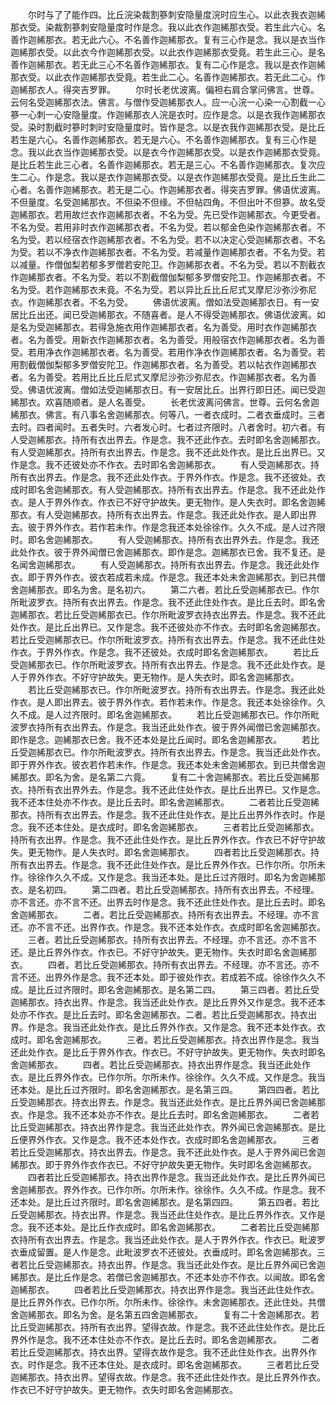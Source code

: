 <!-- { "loadSidebar": true } -->
　　尔时与了了能作四。比丘浣染裁割篸刺安隐量度浣时应生心。以此衣我衣迦絺那衣受。染裁割篸刺安隐量度时作是念。我以此衣作迦絺那衣受。若生此六心。名善作迦絺那衣。若无此六心。不名善作迦絺那衣。复有三心作是念。我以是衣当作迦絺那衣受。以此衣今作迦絺那衣受。以此衣作迦絺那衣受竟。若生此三心。是名善作迦絺那衣。若无此三心不名善作迦絺那衣。复有二心作是念。我以是衣作迦絺那衣受。以此衣作迦絺那衣受竟。若生此二心。名善作迦絺那衣。若无此二心。作迦絺那衣人。得突吉罗罪。
　　尔时长老优波离。偏袒右肩合掌问佛言。世尊。云何名受迦絺那衣法。佛言。与僧作受迦絺那衣人。应一心浣一心染一心割截一心篸一心刺一心安隐量度。作迦絺那衣人浣是衣时。应作是念。以是衣我作迦絺那衣受。染时割截时篸时刺时安隐量度时。皆作是念。以是衣我作迦絺那衣受。是比丘若生是六心。名善作迦絺那衣。若无是六心。不名善作迦絺那衣。复有三心作是念。我以此衣当作迦絺那衣受。以是衣今作迦絺那衣受。以是衣作迦絺那衣受竟。是比丘若生此三心者。名善作迦絺那衣。若无是三心。不名善作迦絺那衣。复次应生二心。作是念。我以是衣作迦絺那衣受。以是衣作迦絺那衣受竟。是比丘生此二心者。名善作迦絺那衣。若无是二心。作迦絺那衣者。得突吉罗罪。佛语优波离。不但量度。名受迦絺那衣。不但染不但缘。不但帖四角。不但出叶不但篸。故名受迦絺那衣。若用故烂衣作迦絺那衣者。不名为受。先已受作迦絺那衣。今更受者。不名为受。若用非时衣作迦絺那衣者。不名为受。若以郁金色染作迦絺那衣者。不名为受。若以经宿衣作迦絺那衣者。不名为受。若不以决定心受迦絺那衣者。不名为受。若以不净衣作迦絺那衣者。不名为受。若减量作迦絺那衣者。不名为受。若以减量。作僧伽梨若郁多罗僧若安陀卫。作迦絺那衣者。不名为受。若以不割截衣作迦絺那衣者。不名为受。若以不割截僧伽梨郁多罗僧安陀卫。作迦絺那衣者。不名为受。若作迦絺那衣未竟。不名为受。若以异比丘比丘尼式叉摩尼沙弥沙弥尼衣。作迦絺那衣者。不名为受。
　　佛语优波离。僧如法受迦絺那衣日。有一安居比丘出还。闻已受迦絺那衣。不随喜者。是人不得受迦絺那衣。佛语优波离。如是名为受迦絺那衣。若得急施衣用作迦絺那衣者。名为善受。用时衣作迦絺那衣者。名为善受。用新衣作迦絺那衣者。名为善受。用般宿衣作迦絺那衣者。名为善受。若用净衣作迦絺那衣者。名为善受。若用作净衣作迦絺那衣者。名为善受。若用割截僧伽梨郁多罗僧安陀卫。作迦絺那衣者。名为善受。若以帖衣作迦絺那衣者。名为善受。若用比丘比丘尼式叉摩尼沙弥沙弥尼衣。作迦絺那衣者。名为善受。佛语优波离。僧如法受迦絺那衣日。有一安居比丘。出界行即日还。闻已受迦絺那衣。欢喜随顺者。是人名善受。
　　长老优波离问佛言。世尊。云何名舍迦絺那衣。佛言。有八事名舍迦絺那衣。何等八。一者衣成时。二者衣垂成时。三者去时。四者闻时。五者失时。六者发心时。七者过齐限时。八者舍时。初六者。有人受迦絺那衣。持所有衣出界去。作是念。我不还此作衣。去时即名舍迦絺那衣。有人受迦絺那衣。持所有衣出界去。作是念。我不还此处作衣。是比丘出界已。又作是念。我不还彼处亦不作衣。去时即名舍迦絺那衣。
　　有人受迦絺那衣。持所有衣出界去。作是念。我不还此处作衣。于界外作衣。作是念。我不还彼处。衣成时即名舍迦絺那衣。有人受迦絺那衣。持所有衣出界去。作是念。我不还此处作衣。是人于界外作衣。作衣已不好守护故失。更无物作。是人失衣时。即名舍迦絺那衣。有人受迦絺那衣。持所有衣出界去。作是念。我还此处作衣。是人即出界去。彼于界外作衣。若作若未作。作是念我还本处徐徐作。久久不成。是人过齐限时。即名舍迦絺那衣。
　　有人受迦絺那衣。持所有衣出界外去。作是念。我还此处作衣。彼于界外闻僧已舍迦絺那衣。即作是念。迦絺那衣已舍。我不复还。是名闻舍迦絺那衣。
　　有人受迦絺那衣。持所有衣出界去。作是念。我还此处作衣。即于界外作衣。彼衣若成若未成。作是念。我还本处未舍迦絺那衣。到已共僧舍迦絺那衣。即名为舍。是名初六。
　　第二六者。若比丘受迦絺那衣已。作尔所毗波罗衣。持所有衣出界去。作是念。我不还此住处作衣。是比丘去时。即名舍迦絺那衣。若比丘受迦絺那衣已。作尔所毗波罗衣持衣出界去。作是念。我不还此处作衣。是比丘出界已。又作是念。我不还彼处亦不作衣。去时即名舍迦絺那衣。若比丘受迦絺那衣已。作尔所毗波罗衣。持所有衣出界去。作是念。我不还此住处作衣。于界外作衣。作是念。我不还彼处。衣成时即名舍迦絺那衣。
　　若比丘受迦絺那衣已。作尔所毗波罗衣。持所有衣出界去。作是念。我不还此处作衣。是人于界外作衣。不好守护故失。更无物作。是人失衣时。即名舍迦絺那衣。
　　若比丘受迦絺那衣已。作尔所毗波罗衣。持所有衣出界去。作是念。我还此处作衣。是人即出界去。彼于界外作衣。若作若未作。作是念。我还本处徐徐作。久久不成。是人过齐限时。即名舍迦絺那衣。
　　若比丘受迦絺那衣已。作尔所毗波罗衣持所有衣出界去。作是念。我当还此处作衣。彼于界外闻僧已舍迦絺那衣。即作是念。迦絺那衣已舍。我不还本处是比丘闻时。即名舍迦絺那衣。
　　若比丘受迦絺那衣已。作尔所毗波罗衣。持所有衣出界去。作是念。我当还此处作衣。即于界外作衣。彼衣若作若未作。作是念。我还本处未舍迦絺那衣。到已共僧舍迦絺那衣。即名为舍。是名第二六竟。
　　复有二十舍迦絺那衣。若比丘受迦絺那衣。持所有衣出界外去。作是念。我不还此住处作衣。是比丘出界已。又作是念。我不还本住处亦不作衣。是比丘去时。即名舍迦絺那衣。
　　二者若比丘受迦絺那衣。持所有衣出界去。作是念。我不还此住处作衣。是比丘出界外作衣时。作是念。我不还本住处。是衣成时。即名舍迦絺那衣。
　　三者若比丘受迦絺那衣。持所有衣出界。作是念。我不还此住处作衣。是比丘界外作衣。作衣已不好守护故失。更无物作。是人失衣时。即名舍迦絺那衣。
　　四者若比丘受迦絺那衣。持所有衣出界去。作是念。我不还此住处作衣。是比丘界外作衣。已作尔所。尔所未作。徐徐作久久不成。又作是念。我当还本处。是比丘过齐限时。即名为舍迦絺那衣。是名初四。
　　第二四者。若比丘受迦絺那衣。持所有衣出界去。不经理。亦不言还。亦不言不还。出界去时作是念。我不还此住处作衣。是比丘去时。即名舍迦絺那衣。
　　二者。若比丘受迦絺那衣。持所有衣出界去。不经理。亦不言还。亦不言不还。出界作衣。作是念。我不还本处作衣。衣成时即名舍迦絺那衣。
　　三者。若比丘受迦絺那衣。持所有衣出界去。不经理。亦不言还。亦不言不还。是比丘界外作衣。作衣已。不好守护故失。更无物作。失衣时即名舍迦絺那衣。
　　四者。若比丘受迦絺那衣。持所有衣出界去。不经理。亦不言还。亦不言不还。出界外作是念。我不还本处。即于彼处作衣。若成若不成。徐徐作久久不成。是比丘过齐限时。即名舍迦絺那衣。是名第二四。
　　第三四者。若比丘受迦絺那衣。持衣出界。作是念。我当还此处作衣。是比丘界外又作是念。我不还本处亦不作衣。是比丘去时。即名舍迦絺那衣。二者。若比丘受迦絺那衣。持衣出界。作是念。我当还此处作衣。是比丘界外作衣。又作是念。我不还本处作衣。衣成时。即名舍迦絺那衣。
　　三者。若比丘受迦絺那衣。持衣出界作是念。我当还此处作衣。是比丘于界外作衣。作衣已。不好守护故失。更无物作。失衣时即名舍迦絺那衣。
　　四者。若比丘受迦絺那衣。持衣出界作是念。我当还此处作衣。是比丘界外作衣。已作尔所。尔所未作。徐徐作。久久不成。又作是念。我当还本处。是比丘过齐限时。即名舍迦絺那衣。是名第三四。
　　第四四者。若比丘受迦絺那衣。持衣出界去。作是念。我当还此处作衣。是比丘界外闻已舍迦絺那衣。作是念。我不还本处亦不作衣。是比丘去时。即名舍迦絺那衣。
　　二者若比丘受迦絺那衣。持衣出界作是念。我当还此处作衣。界外闻已舍迦絺那衣。是比丘便界外作衣。又作是念。我不还本处作衣。衣成时即名舍迦絺那衣。
　　三者若比丘受迦絺那衣。持衣出界去。作是念。我不还此处作衣。是人于界外闻已舍迦絺那衣。即于界外作衣作衣已。不好守护故失更无物作。失时即名舍迦絺那衣。
　　四者若比丘受迦絺那衣。持衣出界作是念。我当还此处作衣。是比丘界外闻已舍迦絺那衣。界外作衣。已作尔所。尔所未作。徐徐作。久久不成。作是念。我不还本处。是比丘过齐限时。即名舍迦絺那衣。是名第四四。
　　第五四者。若比丘受迦絺那衣。持衣出界。作是念。我当还此住处作衣。是比丘界外作衣。又作是念。我不还本处。是比丘作衣成时。即名舍迦絺那衣。
　　二者若比丘受迦絺那衣持所有衣出界去。作是念。我当还此处作衣。是人于界外作衣。作衣已。毗波罗衣垂成留置。是人作是念。此毗波罗衣不还彼处。衣垂成时。即名舍迦絺那衣。三者若比丘受迦絺那衣。持衣出界。作是念。我当还此处作衣。是比丘界外闻已舍迦絺那衣。是比丘作是念。若僧已舍迦絺那衣。不还本处亦不作衣。以闻故。即名舍迦絺那衣。
　　四者若比丘受迦絺那衣。持衣出界作是念。我当还此住处作衣。是比丘界外作衣。已作尔所。尔所未作。徐徐作。未舍迦絺那衣。还此住处。共僧舍迦絺那衣。即名为舍。是名第五四舍迦絺那衣。
　　复有二十舍迦絺那衣。若比丘受迦絺那衣。持所有衣出界。望得衣故。作是念。我不还此住处作衣。是比丘界外作是念。我不还本住处亦不作衣。是比丘去时。即名舍迦絺那衣。
　　二者若比丘受迦絺那衣。持衣出界。望得衣故作是念。我不还此住处作衣。出界外作衣。时作是念。我不还本住处。是衣成时。即名舍迦絺那衣。
　　三者若比丘受迦絺那衣。持衣出界。望得衣故。作是念。我不还此住处作衣。是比丘界外作衣。作衣已不好守护故失。更无物作。衣失时即名舍迦絺那衣。
